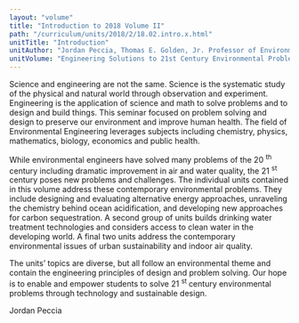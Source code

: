 ```yaml
---
layout: "volume"
title: "Introduction to 2018 Volume II"
path: "/curriculum/units/2018/2/18.02.intro.x.html"
unitTitle: "Introduction"
unitAuthor: "Jordan Peccia, Thomas E. Golden, Jr. Professor of Environmental Engineering"
unitVolume: "Engineering Solutions to 21st Century Environmental Problems"
---
```

<main>
<p>
Science and engineering are not the same. Science is the systematic study of the physical and natural world through observation and experiment. Engineering is the application of science and math to solve problems and to design and build things. This seminar focused on problem solving and design to preserve our environment and improve human health. The field of Environmental Engineering leverages subjects including chemistry, physics, mathematics, biology, economics and public health.
</p>
<p>
While environmental engineers have solved many problems of the 20
<sup>
th
</sup>
century including dramatic improvement in air and water quality, the 21
<sup>
st
</sup>
century poses new problems and challenges. The individual units contained in this volume address these contemporary environmental problems. They include designing and evaluating alternative energy approaches, unraveling the chemistry behind ocean acidification, and developing new approaches for carbon sequestration. A second group of units builds drinking water treatment technologies and considers access to clean water in the developing world. A final two units address the contemporary environmental issues of urban sustainability and indoor air quality.
</p>
<p>
The units’ topics are diverse, but all follow an environmental theme and contain the engineering principles of design and problem solving. Our hope is to enable and empower students to solve 21
<sup>
st
</sup>
century environmental problems through technology and sustainable design.
</p>
<p>
Jordan Peccia
</p>
</main>